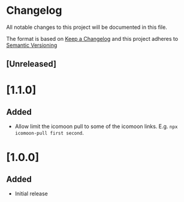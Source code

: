 # Changelog
All notable changes to this project will be documented in this file.

The format is based on [Keep a Changelog](http://keepachangelog.com/)
and this project adheres to [Semantic Versioning](http://semver.org/)


## [Unreleased]

# [1.1.0]
## Added
- Allow limit the icomoon pull to some of the icomoon links. E.g. `npx icomoon-pull first second`.

# [1.0.0]
## Added
- Initial release
